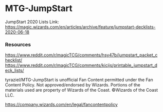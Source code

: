 # MTG-JumpStart

JumpStart 2020 Lists Link:  https://magic.wizards.com/en/articles/archive/feature/jumpstart-decklists-2020-06-18


### Resources

https://www.reddit.com/r/magicTCG/comments/hsy47b/jumpstart_packet_checklist/
https://www.reddit.com/r/magicTCG/comments/kicijs/printable_jumpstart_deck_lists/



tyraziel/MTG-JumpStart is unofficial Fan Content permitted under the Fan Content Policy. Not approved/endorsed by Wizards. Portions of the materials used are property of Wizards of the Coast. ©Wizards of the Coast LLC.

https://company.wizards.com/en/legal/fancontentpolicy
